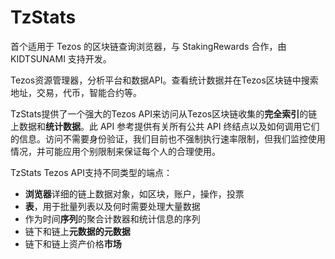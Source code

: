 # 

# TzStats


首个适用于 Tezos 的区块链查询浏览器，与 StakingRewards 合作，由 KIDTSUNAMI 支持开发。

‎Tezos资源管理器，分析平台和数据API。查看统计数据并在Tezos区块链中搜索地址，交易，代币，智能合约等。‎

TzStats提供了一个强大的Tezos API来访问从Tezos区块链收集的**完全索引**的链上数据和**统计数据**。此 API 参考提供有关所有公共 API 终结点以及如何调用它们的信息。访问不需要身份验证，我们目前也不强制执行速率限制，但我们监控使用情况，并可能应用个别限制来保证每个人的合理使用。

TzStats Tezos API支持不同类型的端点：

- **浏览器**详细的链上数据对象，如区块，账户，操作，投票
- **表**，用于批量列表以及何时需要处理大量数据
- 作为时间**序列**的聚合计数器和统计信息的序列
- 链下和链上**元数据的元数据**
- 链下和链上资产价格**市场**

